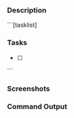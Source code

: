 ### Description



\`\`\`[tasklist]
### Tasks
- [ ] 
\`\`\`

### Screenshots



### Command Output

